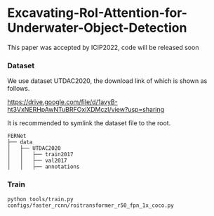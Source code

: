 # Excavating-RoI-Attention-for-Underwater-Object-Detection
This paper was accepted by ICIP2022, code will be released soon

### Dataset

We use dataset UTDAC2020, the download link of which is shown as follows.

https://drive.google.com/file/d/1avyB-ht3VxNERHpAwNTuBRFOxiXDMczI/view?usp=sharing

It is recommended to symlink the dataset file to the root.

```
FERNet
├── data
│   ├── UTDAC2020
│   │   ├── train2017
│   │   ├── val2017
│   │   ├── annotations
```

### Train

```
python tools/train.py configs/faster_rcnn/roitransformer_r50_fpn_1x_coco.py
```


